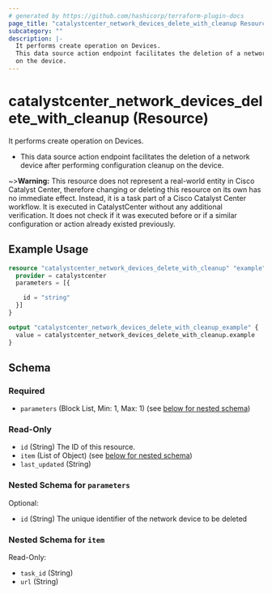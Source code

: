 ```yaml
---
# generated by https://github.com/hashicorp/terraform-plugin-docs
page_title: "catalystcenter_network_devices_delete_with_cleanup Resource - terraform-provider-catalystcenter"
subcategory: ""
description: |-
  It performs create operation on Devices.
  This data source action endpoint facilitates the deletion of a network device after performing configuration cleanup
  on the device.
---
```


# catalystcenter_network_devices_delete_with_cleanup (Resource)

It performs create operation on Devices.

- This data source action endpoint facilitates the deletion of a network device after performing configuration cleanup
on the device.


~>**Warning:**
This resource does not represent a real-world entity in Cisco Catalyst Center, therefore changing or deleting this resource on its own has no immediate effect.
Instead, it is a task part of a Cisco Catalyst Center workflow. It is executed in CatalystCenter without any additional verification. It does not check if it was executed before or if a similar configuration or action already existed previously.

## Example Usage

```terraform
resource "catalystcenter_network_devices_delete_with_cleanup" "example" {
  provider = catalystcenter
  parameters = [{

    id = "string"
  }]
}

output "catalystcenter_network_devices_delete_with_cleanup_example" {
  value = catalystcenter_network_devices_delete_with_cleanup.example
}
```

<!-- schema generated by tfplugindocs -->
## Schema

### Required

- `parameters` (Block List, Min: 1, Max: 1) (see [below for nested schema](#nestedblock--parameters))

### Read-Only

- `id` (String) The ID of this resource.
- `item` (List of Object) (see [below for nested schema](#nestedatt--item))
- `last_updated` (String)

<a id="nestedblock--parameters"></a>
### Nested Schema for `parameters`

Optional:

- `id` (String) The unique identifier of the network device to be deleted


<a id="nestedatt--item"></a>
### Nested Schema for `item`

Read-Only:

- `task_id` (String)
- `url` (String)
